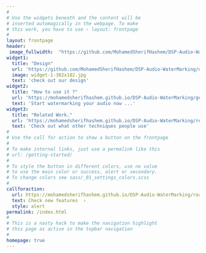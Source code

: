 ```yaml
---
#
# Use the widgets beneath and the content will be
# inserted automagically in the webpage. To make
# this work, you have to use › layout: frontpage
#
layout: frontpage
header:
 image_fullwidth:  "https://github.com/MohamedSherifHashem/DSP-Audio-WaterMarking/tree/gh-pages/images/logo.jpg"
widget1:
  title: "Design"
  url: 'https://github.com/MohamedSherifHashem/DSP-Audio-WaterMarking/design/'
  image: widget-1-302x182.jpg
  text: 'check out our design'
widget2:
  title: "How to use it ?"
  url: 'https://mohamedsherifhashem.github.io/DSP-Audio-WaterMarking/getting-started/'
  text: 'Start watermarking your audio now ...'
widget3:
  title: "Related Work."
  url: 'https://mohamedsherifhashem.github.io/DSP-Audio-WaterMarking/reports/relatedwork/'
  text: 'Check out what other techniques people use'
#
# Use the call for action to show a button on the frontpage
#
# To make internal links, just use a permalink like this
# url: /getting-started/
#
# To style the button in different colors, use no value
# to use the main color or success, alert or secondary.
# To change colors see sass/_01_settings_colors.scss
#
callforaction:
  url: https://mohamedsherifhashem.github.io/DSP-Audio-WaterMarking/roadmap/
  text: Check new features  ›
  style: alert
permalink: /index.html
#
# This is a nasty hack to make the navigation highlight
# this page as active in the topbar navigation
#
homepage: true
---
```


